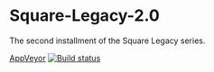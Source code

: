 # Square-Legacy-2.0
The second installment of the Square Legacy series.

[AppVeyor](https://ci.appveyor.com/project/coinreturn1/square-legacy-2-0)
[![Build status](https://ci.appveyor.com/api/projects/status/j75t3wyulleay7qm?svg=true)](https://ci.appveyor.com/project/coinreturn1/square-legacy-2-0)
